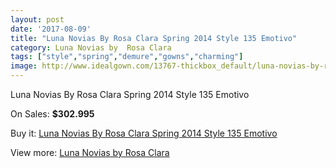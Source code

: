 ```yaml
---
layout: post
date: '2017-08-09'
title: "Luna Novias By Rosa Clara Spring 2014 Style 135 Emotivo"
category: Luna Novias by  Rosa Clara
tags: ["style","spring","demure","gowns","charming"]
image: http://www.idealgown.com/13767-thickbox_default/luna-novias-by-rosa-clara-spring-2014-style-135-emotivo.jpg
---
```

Luna Novias By Rosa Clara Spring 2014 Style 135 Emotivo

On Sales: **$302.995**
<a href="https://www.idealgown.com/en/luna-novias-by-rosa-clara/5537-luna-novias-by-rosa-clara-spring-2014-style-135-emotivo.html"><amp-img layout="responsive" width="600" height="600" src="//www.idealgown.com/13767-thickbox_default/luna-novias-by-rosa-clara-spring-2014-style-135-emotivo.jpg" alt="Luna Novias By Rosa Clara Spring 2014 Style 135 Emotivo 0" /></a>
<a href="https://www.idealgown.com/en/luna-novias-by-rosa-clara/5537-luna-novias-by-rosa-clara-spring-2014-style-135-emotivo.html"><amp-img layout="responsive" width="600" height="600" src="//www.idealgown.com/13768-thickbox_default/luna-novias-by-rosa-clara-spring-2014-style-135-emotivo.jpg" alt="Luna Novias By Rosa Clara Spring 2014 Style 135 Emotivo 1" /></a>

Buy it: [Luna Novias By Rosa Clara Spring 2014 Style 135 Emotivo](https://www.idealgown.com/en/luna-novias-by-rosa-clara/5537-luna-novias-by-rosa-clara-spring-2014-style-135-emotivo.html "Luna Novias By Rosa Clara Spring 2014 Style 135 Emotivo")

View more: [Luna Novias by  Rosa Clara](https://www.idealgown.com/en/81-luna-novias-by--rosa-clara "Luna Novias by  Rosa Clara")